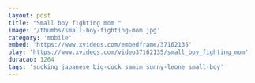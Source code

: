 ```yaml
---
layout: post
title: "Small boy fighting mom "
image: '/thumbs/small-boy-fighting-mom.jpg'
category: 'mobile'
embed: 'https://www.xvideos.com/embedframe/37162135'
play: 'https://www.xvideos.com/video37162135/small_boy_fighting_mom'
duracao: 1264
tags: 'sucking japanese big-cock samim sunny-leone small-boy'
---
```

